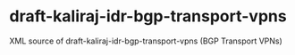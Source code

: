 # draft-kaliraj-idr-bgp-transport-vpns
XML source of draft-kaliraj-idr-bgp-transport-vpns (BGP Transport VPNs)
